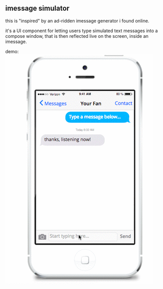 ## imessage simulator
this is "inspired" by an ad-ridden imessage generator i found online.

it's a UI component for letting users type simulated text messages into a compose window, that
is then reflected live on the screen, inside an imessage.

demo:
![iMessage Simulator](https://github.com/ryanckulp/imessage_simulator/raw/master/assets/imessage-simulator-demo.gif "iMessage Simulator")
